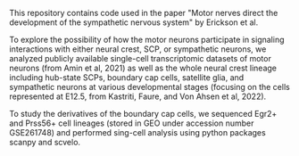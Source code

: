 This repository contains code used in the paper "Motor nerves direct the development of the sympathetic nervous system" by Erickson et al.

To explore the possibility of how the motor neurons participate in signaling interactions with either neural crest, SCP, or sympathetic neurons, we analyzed publicly available single-cell transcriptomic datasets of motor neurons (from Amin et al, 2021) as well as the whole neural crest lineage including hub-state SCPs, boundary cap cells, satellite glia, and sympathetic neurons at various developmental stages (focusing on the cells represented at E12.5, from Kastriti, Faure, and Von Ahsen et al, 2022).

To study the derivatives of the boundary cap cells, we sequenced Egr2+ and Prss56+ cell lineages (stored in GEO under accession number GSE261748) and performed sing-cell analysis using python packages scanpy and scvelo.

